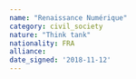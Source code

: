 ```yaml
---
name: "Renaissance Numérique"
category: civil_society
nature: "Think tank"
nationality: FRA
alliance: 
date_signed: '2018-11-12'
---
```

    
